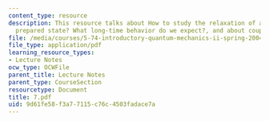 ```yaml
---
content_type: resource
description: This resource talks about How to study the relaxation of an initially
  prepared state? What long-time behavior do we expect?, and about coupling to continuum.
file: /media/courses/5-74-introductory-quantum-mechanics-ii-spring-2004/9d61fe58f3a77115c76c4503fadace7a_7.pdf
file_type: application/pdf
learning_resource_types:
- Lecture Notes
ocw_type: OCWFile
parent_title: Lecture Notes
parent_type: CourseSection
resourcetype: Document
title: 7.pdf
uid: 9d61fe58-f3a7-7115-c76c-4503fadace7a
---
```

